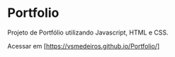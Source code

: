 # Portfolio
Projeto de Portfólio utilizando Javascript, HTML e CSS.

Acessar em [https://vsmedeiros.github.io/Portfolio/]
